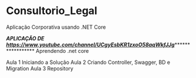 # Consultorio_Legal
Aplicação Corporativa usando .NET Core

*********APLICAÇÃO DE https://www.youtube.com/channel/UCgyEsbKR1zxoO58aqWkfJJg**************************
Aprendendo .net core

Aula 1 Iniciando a Solução
Aula 2 Criando Controller, Swagger, BD e Migration
Aula 3 Repository

